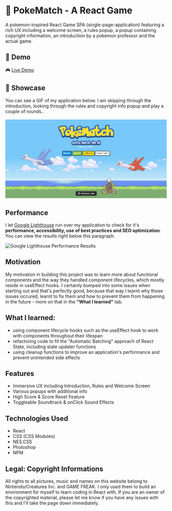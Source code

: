 # 🐉 PokeMatch - A React Game

A pokemon-inspired React Game SPA (single-page-application) featuring a rich UX including a welcome screen, a rules popup, a popup containing copyright information, an introduction by a pokemon professor and the actual game. 

## 🔴 Demo
🎮 [Live Demo](https://gianlucajahn.github.io/pokematch-react-game)

## 🎥 Showcase
You can see a GIF of my application below. I am skipping through the introduction, looking through the rules and copyright info popup and play a couple of rounds.. <br /> <br />
![](https://github.com/gianlucajahn/pokematch-react-game/blob/main/PokeMatch.gif?raw=true)

## Performance
I let [Google Lighthouse](https://chrome.google.com/webstore/detail/lighthouse/blipmdconlkpinefehnmjammfjpmpbjk?hl=de) run over my application to check for it's **performance, accessibility, use of best practices and SEO optimization**. You can view the results right below this paragraph.

![Google Lighthouse Performance Results](https://i.ibb.co/31tRhYt/performance-pokemon.png)

## Motivation
My motivation in building this project was to learn more about functional components and the way they handled component lifecycles, which mostly reside in useEffect hooks. I certainly bumped into some issues when starting out and that's perfectly good, because that way I learnt why those issues occured, learnt to fix them and how to prevent them from happening in the future - more on that in the **"What I learned"** tab. 

## What I learned:
- using component lifecycle hooks such as the useEffect hook to work with components throughout their lifespan
- refactoring code to fit the "Automatic Batching" approach of React State, including state updater functions
- using cleanup functions to improve an application's performance and prevent unintended side effects

## Features
- Immersive UX including Introduction, Rules and Welcome Screen
- Various popups with additional info
- High Score & Score Reset Feature 
- Toggleable Soundtrack & onClick Sound Effects

## Technologies Used
- React
- CSS (CSS Modules)
- NES.CSS
- Photoshop
- NPM

## Legal: Copyright Informations
All rights to all pictures, music and names on this website belong to Nintendo/Creatures Inc. and GAME FREAK. I only used them to build an environment for myself to learn coding in React with. If you are an owner of the copyrighted material, please let me know if you have any issues with this and I'll take the page down immediately.
